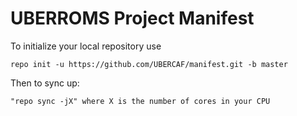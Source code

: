 UBERROMS Project Manifest
===================

To initialize your local repository use

    repo init -u https://github.com/UBERCAF/manifest.git -b master
    
Then to sync up:

    "repo sync -jX" where X is the number of cores in your CPU

